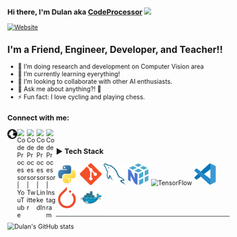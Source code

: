 ### Hi there, I'm Dulan aka [CodeProcessor][website]  <img src="https://raw.githubusercontent.com/MartinHeinz/MartinHeinz/master/wave.gif" width="30px"> 

[![Website](https://img.shields.io/website?label=about.dulanj.com&style=for-the-badge&url=https%3A%2F%2Fabout.dulanj.com)](https://about.dulanj.com)

## I'm a Friend, Engineer, Developer, and Teacher!!

- 🔭 I’m doing research and development on Computer Vision area
- 🌱 I’m currently learning eyerything! 
- 👯 I’m looking to collaborate with other AI enthusiasts.
- 💬 Ask me about anything?! 🤣
- ⚡ Fun fact: I love cycling and playing chess. 

### Connect with me:

[<img align="left" alt="about.dulanj.com" width="22px" src="https://raw.githubusercontent.com/iconic/open-iconic/master/svg/globe.svg" />][website]
[<img align="left" alt="CodeProcessor | YouTube" width="22px" src="https://cdn.jsdelivr.net/npm/simple-icons@v3/icons/youtube.svg" />][youtube]
[<img align="left" alt="CodeProcessor | Twitter" width="22px" src="https://cdn.jsdelivr.net/npm/simple-icons@v3/icons/twitter.svg" />][twitter]
[<img align="left" alt="CodeProcessor | LinkedIn" width="22px" src="https://cdn.jsdelivr.net/npm/simple-icons@v3/icons/linkedin.svg" />][linkedin]
[<img align="left" alt="CodeProcessor | Instagram" width="22px" src="https://cdn.jsdelivr.net/npm/simple-icons@v3/icons/instagram.svg" />][instagram]


<br />
 
### ▶ Tech Stack
<img src= "https://github.com/devicons/devicon/blob/master/icons/python/python-original.svg" alt="Python" height= 50 width = 50> <img src= "https://github.com/devicons/devicon/blob/master/icons/git/git-original.svg" alt="Git" height= 50 width = 50>  <img src= "https://github.com/devicons/devicon/blob/master/icons/mysql/mysql-original.svg" alt="MySQL" height= 50 width = 50>  <img src= "https://github.com/devicons/devicon/blob/master/icons/numpy/numpy-original.svg" alt="NumPy" height= 50 width = 50>   <img src= "https://cdn.worldvectorlogo.com/logos/tensorflow-2.svg" alt="TensorFlow" height= 50 width = 50> <img src= "https://github.com/devicons/devicon/blob/master/icons/vscode/vscode-original.svg" alt="VSCode" height= 50 width = 50>  <img src= "https://raw.githubusercontent.com/devicons/devicon/master/icons/pytorch/pytorch-original.svg" alt="PyTorch" height= 50 width = 50> <img src= "https://raw.githubusercontent.com/devicons/devicon/master/icons/docker/docker-original.svg" alt="Docker" height= 50 width = 50>  

 ---

![Dulan's GitHub stats](https://github-readme-stats.vercel.app/api?username=CodeProcessor&show_icons=true&hide_title=false&include_all_commits=true&&theme=dark)

[website]: https://about.dulanj.com
[youtube]: https://www.youtube.com/channel/UCe6OrH-94NEKqg2jM31hm4g
[twitter]: https://twitter.com/_dulanj_
[instagram]: https://www.instagram.com/_dulanj_
[linkedin]: https://www.linkedin.com/in/dulanj


